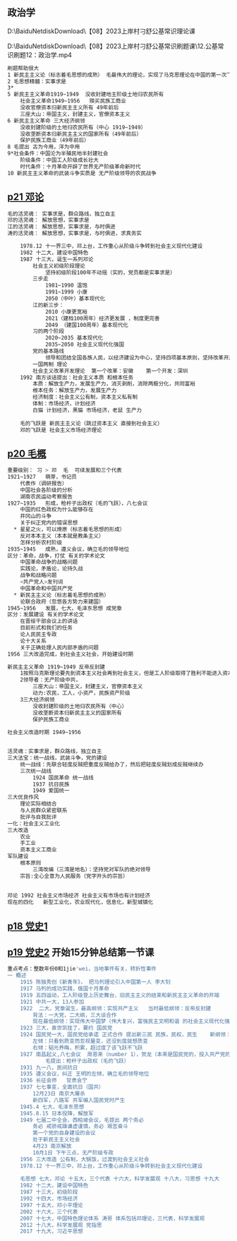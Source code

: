 

## 政治学

D:\BaiduNetdiskDownload\【08】2023上岸村刁舒公基常识理论课

D:\BaiduNetdiskDownload\【08】2023上岸村刁舒公基常识刷题课\12.公基常识刷题12：政治学.mp4

```sh
刷题帮助很大
1 新民主主义论（标志着毛思想的成熟） 毛最伟大的理论，实现了马克思理论在中国的第一次飞跃
2 毛思想精髓：实事求是
3*
5 新民主主义革命1919~1949  没收封建地主阶级土地归农民所有
	社会主义革命1949~1956	  赎买民族工商业
	没收官僚资本归新民主主义所有 49年前后
	三座大山：帝国主义，封建主义，官僚资本主义 
6 新民主主义革命 三大经济纲领
    没收封建阶级的土地归农民所有（中心 1919~1949）
    没收垄断资本归新民主主义的国家所有（49年前后）
    保护民族工商业（49年前后）
8 毛提出 古为今用，洋为中用
9*社会条件：中国沦为半殖民地半封建社会
	阶级条件：中国工人阶级成长壮大
	时代条件：十月革命开辟了世界无产阶级革命新时代
10 新民主主义革命的武装斗争实质是 无产阶级领导的农民战争
```











## [p21 邓论](https://www.bilibili.com/video/BV1LT4y1F7NL?p=21&vd_source=ca1d80d51233e3cf364a2104dcf1b743)

```sh
毛的活灵魂： 实事求是，群众路线，独立自主
邓的活灵魂： 解放思想，实事求是
江的活灵魂： 解放思想，实事求是，与时俱进
涛的活灵魂： 解放思想，实事求是，与时俱进，求真务实

	1978.12 十一界三中，邓上台，工作重心从阶级斗争转到社会主义现代化建设
	1982 十二大，建设中国特色
	1987 十三大，诞生一系列邓论
		社会主义初级阶段理论
			坚持初级阶段100年不动摇（实的，党员都是实事求是）
		三步走
			1981~1990 温饱
			1991~1999 小康
			2050（中叶）基本现代化
		江的新三步：
			2010 小康更宽裕
			2021（建档100周年）经济更发展 ，制度更完善
			2049 （建国100周年）基本现代化
		习的两个阶段
			2020~2035 基本现代化
			2035~2050 社会主义现代化强国
		党的基本路线
			领导和团结全国各族人民，以经济建设为中心，坚持四项基本原则，坚持改革开放，自力更生，艰苦创业，为把我			  国建设成为富强民主文明和谐美丽的社会主义现代化强国而奋斗。
		一国两制 理论
		社会主义改革开发理论	第一个改革：安徽	第一个开发：深圳
	1992 南方谈话提出：社会主义本质 和根本任务
		本质：解放生产力，发展生产力，消灭剥削，消除两极分化，共同富裕
		根本任务：解放生产力，发展生产力
		经济制度：社会主义公有制，资本主义私有制
		体制：市场经济，计划经济
		白猫 计划经济，黑猫 市场经济，老鼠 生产力
		
	毛的飞跃是 新民主主义论（跳过资本主义 直接到社会主义）
	邓的飞跃是 社会主义市场经济理论
```





## [p20 毛概](https://www.bilibili.com/video/BV1LT4y1F7NL/?p=20&spm_id_from=pageDriver&vd_source=ca1d80d51233e3cf364a2104dcf1b743)	

```sh
重要级别： 习 > 邓  毛  可续发展和三个代表
1921~1927	萌芽，书记员
	代表作（调研报告）
	中国社会各阶级的分析
	湖南农民运动考察报告
1927~1935	形成，枪杆子出政权（毛的飞跃），八七会议
	中国的红色政权为什么能够存在
	井冈山的斗争
	关于纠正党内的错误思想
  * 星星之火，可以燎原（标志着毛思想的形成）
	反对本本主义（本本就是教条主义）
	怎样分析农村阶级
1935~1945	成熟，遵义会议，确立毛的领导地位 
区分：革命，战争，打仗 有关的学术论文
	中国革命战争的战略问题
	实践论，矛盾论，论持久战
	战争和战略问题
	<共产党人>发刊词
	中国革命和中国共产党
  * 新民主主义论（标志着毛思想的成熟）
	论联合政府（忽悠各方势力来建国）
1945~1956	发展，七大，毛泽东思想 成党章
区分：发展建设 有关的学术论文
	在晋绥干部会议上的讲话
	目前形式和我们的任务
	论人民民主专政
	论十大关系
	关于正确处理人民内部矛盾的问题
1956 三大改造完成，到社会主义社会，开始建设时期

新民主主义革命 1919~1949 反帝反封建
	1按照马克斯理论要先到资本主义社会再到社会主义，但是工人阶级取得了胜利不能进入资本主义，创造一个 民主主义 来忽	 悠建国，让共的统治变得具有合法性 （旧新民主主义革命 是由资产阶级领导的）
	2领导者：无产阶级中共，
		三座大山：帝国主义，封建主义，官僚资本主义 
		动力:农民，工人，小资产，民族资产阶级
	3三大经济纲领
		没收封建阶级的土地归农民所有（中心）
		没收垄断资本归新民主主义的国家所有
		保护民族工商业
	
社会主义改造时期 1949~1956


活灵魂：实事求是，群众路线，独立自主
三大法宝：统一战线，武装斗争，党的建设
	统一战线：先联合轻度反贼把重度反贼给办了，然后把轻度反贼划成反贼继续办
	三次统一战线
		1924 国民革命 统一战线
		1937 抗日民族
		1949 爱国统一
三大优良作风
	理论实际相结合
	与人民群众紧密联系
	批评与自我批评
一化：社会主义工业化
三大改造
	农业
	手工业
	资本主义工商业
军队建设
	根本原则	
		三湾改编（三湾是地名）：坚持党对军队的绝对领导
	宗旨:全心全意为人民服务（党字开头的宗旨）
	
	
邓论 1992 社会主义市场经济 社会主义有市场也有计划经济
现在的四化	新型工业化，农业现代化，信息化，新型城镇化
```







## [p18 党史1](https://www.bilibili.com/video/BV1LT4y1F7NL?p=9&vd_source=ca1d80d51233e3cf364a2104dcf1b743)	

## [p19 党史2](https://www.bilibili.com/video/BV1LT4y1F7NL?p=19&vd_source=ca1d80d51233e3cf364a2104dcf1b743)	开始15分钟总结第一节课

```sh
重点考点：整数年份0和1jie'wei，当地事件有关，转折性事件
一 概述
	1915 陈独秀创《新青年》， 把马列理论引入中国第一人 李大钊
	1917 马列的成功实践，俄国十月革命
	1919 五四运动，工人阶级登上历史舞台，旧民主主义的结束和新民主主义革命的开端
	1921 中共一大，13人参加
	1922  二大，党章诞生，最高纲领：实现共产主义	当时最低纲领：反帝反封建
		背法：一大党，二大纲，三大谈合作
		现在最低纲领：实现伟大中国梦（伟大复兴，富强民主文明和谐 的社会主义现代化强国）
	1923 三大，袁世凯挂了，要约 国民党
	1924 国民党一大，国民党给承诺 正式合作 提出新三民 民族，民权，民生	 新纲领：联俄联共辅助民工
		左倾：只看到质变而忽视量变，还没到度就想质变
		右倾：韬光养晦，积累，超过度了该飞跃不飞跃
	1927 南昌起义,八七会议	周恩来（number 1），贺龙（本来是国民党的，投入共产党的）
			毛提出：枪杆子出政权（毛的飞跃）
	1931 九一八，民间抗日			
	1935 遵义会议，纠正 王明的左倾，确立毛的领导地位 
	1936 长征会师	甘肃会宁
	1937 七七事变，全面抗日（国共）
		12月23日 南京大屠杀
		新四军，八路军 共军编入国民党时产生 
	1945.4 七大，毛泽东思想 
	1945.8.15 日本投降，解放军
	1949 七届二中全会，西柏坡会议，毛提出 两个务必
		务必 戒骄戒躁谦虚谨慎，务必 艰苦奋斗
		第一个党的自身建设的会议
		处于新民主主义社会
		4月23 南京解放
		10月1日 下午三点，无产阶级专政
	1956 三大改造 公有制，大锅饭，过渡到社会主义社会
	1978.12 十一界三中，邓上台，工作重心从阶级斗争转到社会主义现代化建设
	
	毛思想 七大，邓论 十五大，三个代表 十六大，科学发展观 十八大，习思想 十九大
	1982 十二大，建设中国特色
	1987 十三大，初级阶段
	1992 十四大，市场经济
	1997 十五大，邓小平理论
	2002 十六大，三个代表
	2007 十七大，中国特色理论体系 涛哥 体系包括邓理论，三代表，科学发展观
	2012 十八大，科学发展观 党指思
	2017 十九大，习近平思想
	
```



